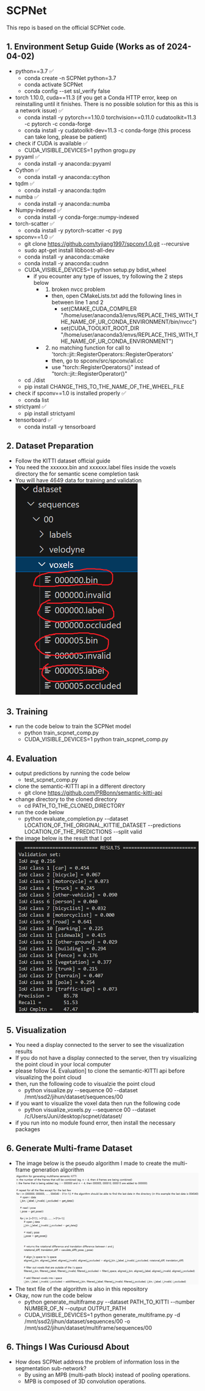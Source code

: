 # SCPNet
This repo is based on the official SCPNet code.


## 1. Environment Setup Guide (Works as of 2024-04-02)
- python==3.7 ✅
    - conda create -n SCPNet python=3.7
    - conda activate SCPNet
    - conda config --set ssl_verify false
- torch 1.10.0, cuda==11.3 (if you get a Conda HTTP error, keep on reinstalling until it finishes. There is no possible solution for this as this is a network issue) ✅
    - conda install -y pytorch==1.10.0 torchvision==0.11.0 cudatoolkit=11.3 -c pytorch -c conda-forge
    - conda install -y cudatoolkit-dev=11.3 -c conda-forge (this process can take long, please be patient)
- check if CUDA is available ✅
    - CUDA_VISIBLE_DEVICES=1 python grogu.py
- pyyaml ✅
    - conda install -y anaconda::pyyaml
- Cython ✅
    - conda install -y anaconda::cython
- tqdm ✅
    - conda install -y anaconda::tqdm
- numba ✅
    - conda install -y anaconda::numba
- Numpy-indexed ✅
    - conda install -y conda-forge::numpy-indexed
- torch-scatter ✅
    - conda install -y pytorch-scatter -c pyg
- spconv==1.0 ✅
    - git clone https://github.com/tyjiang1997/spconv1.0.git --recursive
    - sudo apt-get install libboost-all-dev
    - conda install -y anaconda::cmake
    - conda install -y anaconda::cudnn
    - CUDA_VISIBLE_DEVICES=1 python setup.py bdist_wheel
        - if you ecounter any type of issues, try following the 2 steps below
            - 1. broken nvcc problem
                - then, open CMakeLists.txt add the following lines in between line 1 and 2
                    - set(CMAKE_CUDA_COMPILER "/home/user/anaconda3/envs/REPLACE_THIS_WITH_THE_NAME_OF_UR_CONDA_ENVIRONMENT/bin/nvcc")
                    - set(CUDA_TOOLKIT_ROOT_DIR "/home/user/anaconda3/envs/REPLACE_THIS_WITH_THE_NAME_OF_UR_CONDA_ENVIRONMENT")
            - 2. no matching function for call to 'torch::jit::RegisterOperators::RegisterOperators'
                - then, go to spconv/src/spconv/all.cc
                - use "torch::RegisterOperators()" instead of "torch::jit::RegisterOperator()"
    - cd ./dist
    - pip install CHANGE_THIS_TO_THE_NAME_OF_THE_WHEEL_FILE
- check if spconv==1.0 is installed properly ✅
    - conda list
- strictyaml ✅
    - pip install strictyaml
- tensorboard ✅
    - conda install -y tensorboard


## 2. Dataset Preparation
- Follow the KITTI dataset official guide
- You need the xxxxxx.bin and xxxxxx.label files inside the voxels directory the for semantic scene completion task
- You will have 4649 data for training and validation  
![alt text](./image_src/image-1.png)


## 3. Training
- run the code below to train the SCPNet model
    - python train_scpnet_comp.py
    - CUDA_VISIBLE_DEVICES=1 python train_scpnet_comp.py


## 4. Evaluation
- output predictions by running the code below
    - test_scpnet_comp.py
- clone the semantic-KITTI api in a different directory
    - git clone https://github.com/PRBonn/semantic-kitti-api
- change directory to the cloned directory
    - cd PATH_TO_THE_CLONED_DIRECTORY
- run the code below
    - python evaluate_completion.py --dataset LOCATION_OF_THE_ORIGINAL_KITTIE_DATASET --predictions LOCATION_OF_THE_PREDICTIONS --split valid
- the image below is the result that I got
![alt text](./image_src/image.png)


## 5. Visualization
- You need a display connected to the server to see the visualization results
- If you do not have a display connected to the server, then try visualizing the point cloud in your local computer
- please follow [4. Evaluation] to clone the semantic-KITTI api before visualizing the point cloud
- then, run the following code to visualzie the point cloud
    - python visualize.py --sequence 00 --dataset /mnt/ssd2/jihun/dataset/sequences/00
- if you want to visualize the voxel data then run the following code
    - python visualize_voxels.py --sequence 00 --dataset /c/Users/Juni/desktop/scpnet/dataset/
- if you run into no module found error, then install the necessary packages


## 6. Generate Multi-frame Dataset
- The image below is the pseudo algorithm I made to create the multi-frame generation algorithm  
![alt text](image.png)
- The text file of the algorithm is also in this repository
- Okay, now run the code below
    - python generate_multiframe.py --dataset PATH_TO_KITTI --number NUMBER_OF_N --output OUTPUT_PATH
    - CUDA_VISIBLE_DEVICES=1 python generate_multiframe.py -d /mnt/ssd2/jihun/dataset/sequences/00 -o /mnt/ssd2/jihun/dataset/multiframe/sequences/00

## 6. Things I Was Curiousd About
- How does SCPNet address the problem of information loss in the segmentation sub-network?
    - By using an MPB (multi-path block) instead of pooling operations.
    - MPB is composed of 3D convolution operations.

